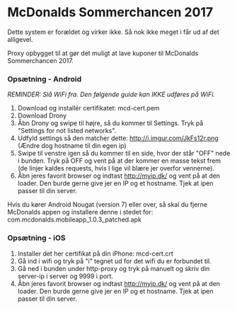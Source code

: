 # McDonalds Sommerchancen 2017

Dette system er forældet og virker ikke. Så nok ikke meget i får ud af det alligevel.

Proxy opbygget til at gør det muligt at lave kuponer til McDonalds Sommerchancen 2017.

### Opsætning - Android

*REMINDER: Slå WiFi fra. Den følgende guide kan IKKE udføres på WiFi.*

1. Download og installér certifikatet: mcd-cert.pem
2. Download Drony
3. Åbn Drony og swipe til højre, så du kommer til Settings. Tryk på "Settings for not listed networks".
4. Udfyld settings så den matcher dette: http://i.imgur.com/JkFs12r.png (Ændre dog hostname til din egen ip)
5. Swipe til venstre igen så du kommer til en side, hvor der står "OFF" nede i bunden. Tryk på OFF og vent på at der kommer en masse tekst frem (de linjer kaldes requests, hvis I lige vil blære jer overfor vennerne).
6. Åbn jeres favorit browser og indtast http://myip.dk/ og vent på at den loader. Den burde gerne give jer en IP og et hostname. Tjek at ipen passer til din server.

Hvis du kører Android Nougat (version 7) eller over, så skal du fjerne McDonalds appen og installere denne i stedet for: com.mcdonalds.mobileapp\_1.0.3\_patched.apk

### Opsætning - iOS
1. Installer det her certifikat på din iPhone: mcd-cert.crt
2. Gå ind i wifi og tryk på "i" tegnet ud for det wifi du er forbundet til. 
3. Gå ned i bunden under http-proxy og tryk på manuelt og skriv din server-ip i server og 9999 i port.
4. Åbn jeres favorit browser og indtast http://myip.dk/ og vent på at den loader. Den burde gerne give jer en IP og et hostname. Tjek at ipen passer til din server.
